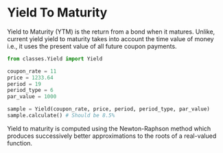 # Yield To Maturity

Yield to Maturity (YTM) is the return from a bond when it matures. Unlike, current yield
yield to maturity takes into account the time value of money i.e., it uses the present value
of all future coupon payments.


```python
from classes.Yield import Yield

coupon_rate = 11
price = 1233.64
period = 19
period_type = 6 
par_value = 1000

sample = Yield(coupon_rate, price, period, period_type, par_value)
sample.calculate() # Should be 8.5%
```

Yield to maturity is computed using the Newton-Raphson method which produces successively better approximations
to the roots of a real-valued function.